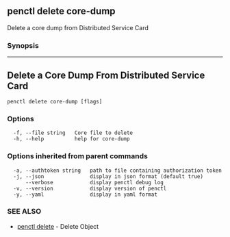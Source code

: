 ## penctl delete core-dump

Delete a core dump from Distributed Service Card

### Synopsis



--------------------------------
 Delete a Core Dump From Distributed Service Card 
--------------------------------


```
penctl delete core-dump [flags]
```

### Options

```
  -f, --file string   Core file to delete
  -h, --help          help for core-dump
```

### Options inherited from parent commands

```
  -a, --authtoken string   path to file containing authorization token
  -j, --json               display in json format (default true)
      --verbose            display penctl debug log
  -v, --version            display version of penctl
  -y, --yaml               display in yaml format
```

### SEE ALSO
* [penctl delete](penctl_delete.md)	 - Delete Object

